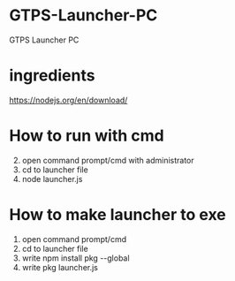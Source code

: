 # GTPS-Launcher-PC
GTPS Launcher PC

# ingredients
https://nodejs.org/en/download/

# How to run with cmd
2. open command prompt/cmd with administrator
3. cd to launcher file
4. node launcher.js

# How to make launcher to exe
1. open command prompt/cmd
2. cd to launcher file
3. write npm install pkg --global
4. write pkg launcher.js
